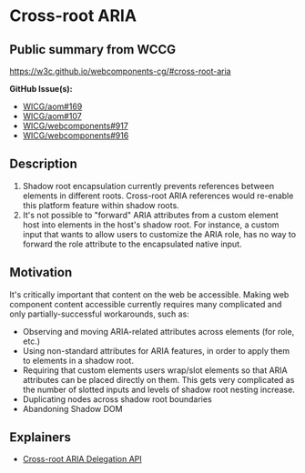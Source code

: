 # Cross-root ARIA

## Public summary from WCCG

https://w3c.github.io/webcomponents-cg/#cross-root-aria

**GitHub Issue(s):**

* [WICG/aom#169](https://github.com/WICG/aom/issues/169)
* [WICG/aom#107](https://github.com/WICG/aom/issues/107)
* [WICG/webcomponents#917](https://github.com/WICG/webcomponents/issues/917)
* [WICG/webcomponents#916](https://github.com/WICG/webcomponents/issues/916)

## Description

1. Shadow root encapsulation currently prevents references between elements in different roots. Cross-root ARIA references would re-enable this platform feature within shadow roots.
2. It's not possible to "forward" ARIA attributes from a custom element host into elements in the host's shadow root. For instance, a custom input that wants to allow users to customize the ARIA role, has no way to forward the role attribute to the encapsulated native input.

## Motivation

It's critically important that content on the web be accessible. Making web component content accessible currently requires many complicated and only partially-successful workarounds, such as:

* Observing and moving ARIA-related attributes across elements (for role, etc.)
* Using non-standard attributes for ARIA features, in order to apply them to elements in a shadow root.
* Requiring that custom elements users wrap/slot elements so that ARIA attributes can be placed directly on them. This gets very complicated as the number of slotted inputs and levels of shadow root nesting increase.
* Duplicating nodes across shadow root boundaries
* Abandoning Shadow DOM

## Explainers

- [Cross-root ARIA Delegation API](cross-root-aria-delegation.md)
